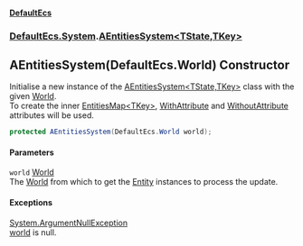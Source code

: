 #### [DefaultEcs](./index.md 'index')
### [DefaultEcs.System](./DefaultEcs-System.md 'DefaultEcs.System').[AEntitiesSystem&lt;TState,TKey&gt;](./DefaultEcs-System-AEntitiesSystem-TState_TKey-.md 'DefaultEcs.System.AEntitiesSystem&lt;TState,TKey&gt;')
## AEntitiesSystem(DefaultEcs.World) Constructor
Initialise a new instance of the [AEntitiesSystem&lt;TState,TKey&gt;](./DefaultEcs-System-AEntitiesSystem-TState_TKey-.md 'DefaultEcs.System.AEntitiesSystem&lt;TState,TKey&gt;') class with the given [World](./DefaultEcs-World.md 'DefaultEcs.World').  
To create the inner [EntitiesMap&lt;TKey&gt;](./DefaultEcs-EntitiesMap-TKey-.md 'DefaultEcs.EntitiesMap&lt;TKey&gt;'), [WithAttribute](./DefaultEcs-System-WithAttribute.md 'DefaultEcs.System.WithAttribute') and [WithoutAttribute](./DefaultEcs-System-WithoutAttribute.md 'DefaultEcs.System.WithoutAttribute') attributes will be used.  
```csharp
protected AEntitiesSystem(DefaultEcs.World world);
```
#### Parameters
<a name='DefaultEcs-System-AEntitiesSystem-TState_TKey--AEntitiesSystem(DefaultEcs-World)-world'></a>
`world` [World](./DefaultEcs-World.md 'DefaultEcs.World')  
The [World](./DefaultEcs-World.md 'DefaultEcs.World') from which to get the [Entity](./DefaultEcs-Entity.md 'DefaultEcs.Entity') instances to process the update.  
  
#### Exceptions
[System.ArgumentNullException](https://docs.microsoft.com/en-us/dotnet/api/System.ArgumentNullException 'System.ArgumentNullException')  
[world](#DefaultEcs-System-AEntitiesSystem-TState_TKey--AEntitiesSystem(DefaultEcs-World)-world 'DefaultEcs.System.AEntitiesSystem&lt;TState,TKey&gt;.AEntitiesSystem(DefaultEcs.World).world') is null.  

